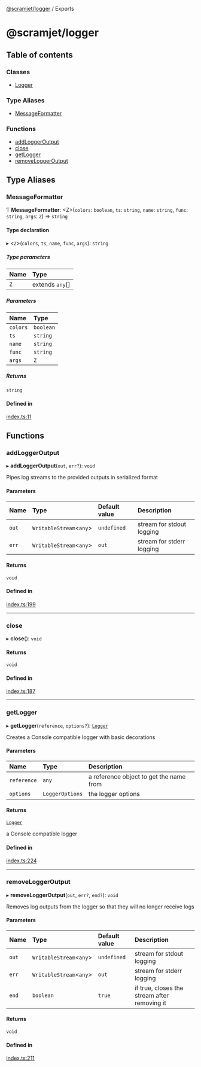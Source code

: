 [@scramjet/logger](README.md) / Exports

# @scramjet/logger

## Table of contents

### Classes

- [Logger](classes/Logger.md)

### Type Aliases

- [MessageFormatter](modules.md#messageformatter)

### Functions

- [addLoggerOutput](modules.md#addloggeroutput)
- [close](modules.md#close)
- [getLogger](modules.md#getlogger)
- [removeLoggerOutput](modules.md#removeloggeroutput)

## Type Aliases

### MessageFormatter

Ƭ **MessageFormatter**: <Z\>(`colors`: `boolean`, `ts`: `string`, `name`: `string`, `func`: `string`, `args`: `Z`) => `string`

#### Type declaration

▸ <`Z`\>(`colors`, `ts`, `name`, `func`, `args`): `string`

##### Type parameters

| Name | Type |
| :------ | :------ |
| `Z` | extends `any`[] |

##### Parameters

| Name | Type |
| :------ | :------ |
| `colors` | `boolean` |
| `ts` | `string` |
| `name` | `string` |
| `func` | `string` |
| `args` | `Z` |

##### Returns

`string`

#### Defined in

[index.ts:11](https://github.com/scramjetorg/transform-hub/blob/HEAD/packages/logger/src/index.ts#L11)

## Functions

### addLoggerOutput

▸ **addLoggerOutput**(`out`, `err?`): `void`

Pipes log streams to the provided outputs in serialized format

#### Parameters

| Name | Type | Default value | Description |
| :------ | :------ | :------ | :------ |
| `out` | `WritableStream`<`any`\> | `undefined` | stream for stdout logging |
| `err` | `WritableStream`<`any`\> | `out` | stream for stderr logging |

#### Returns

`void`

#### Defined in

[index.ts:199](https://github.com/scramjetorg/transform-hub/blob/HEAD/packages/logger/src/index.ts#L199)

___

### close

▸ **close**(): `void`

#### Returns

`void`

#### Defined in

[index.ts:187](https://github.com/scramjetorg/transform-hub/blob/HEAD/packages/logger/src/index.ts#L187)

___

### getLogger

▸ **getLogger**(`reference`, `options?`): [`Logger`](classes/Logger.md)

Creates a Console compatible logger with basic decorations

#### Parameters

| Name | Type | Description |
| :------ | :------ | :------ |
| `reference` | `any` | a reference object to get the name from |
| `options` | `LoggerOptions` | the logger options |

#### Returns

[`Logger`](classes/Logger.md)

a Console compatible logger

#### Defined in

[index.ts:224](https://github.com/scramjetorg/transform-hub/blob/HEAD/packages/logger/src/index.ts#L224)

___

### removeLoggerOutput

▸ **removeLoggerOutput**(`out`, `err?`, `end?`): `void`

Removes log outputs from the logger so that they will no longer receive logs

#### Parameters

| Name | Type | Default value | Description |
| :------ | :------ | :------ | :------ |
| `out` | `WritableStream`<`any`\> | `undefined` | stream for stdout logging |
| `err` | `WritableStream`<`any`\> | `out` | stream for stderr logging |
| `end` | `boolean` | `true` | if true, closes the stream after removing it |

#### Returns

`void`

#### Defined in

[index.ts:211](https://github.com/scramjetorg/transform-hub/blob/HEAD/packages/logger/src/index.ts#L211)

